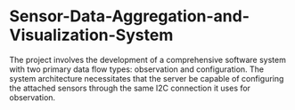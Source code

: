 # Sensor-Data-Aggregation-and-Visualization-System
The project involves the development of a comprehensive software system with two primary data flow types: observation and configuration. The system architecture necessitates that the server be capable of configuring the attached sensors through the same I2C connection it uses for observation. 
